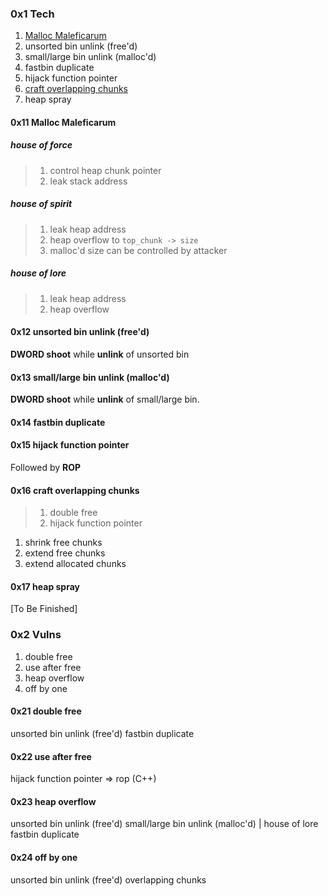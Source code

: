 ### 0x1 Tech
1. [Malloc Maleficarum](https://sploitfun.wordpress.com/2015/03/04/heap-overflow-using-malloc-maleficarum/)
2. unsorted bin unlink (free'd)
3. small/large bin unlink (malloc'd)
4. fastbin duplicate
5. hijack function pointer
6. [craft overlapping chunks](https://www.contextis.com/documents/120/Glibc_Adventures-The_Forgotten_Chunks.pdf)
7. heap spray

#### 0x11 Malloc Maleficarum
##### house of force
> 1. control heap chunk pointer
> 2. leak stack address
##### house of spirit
> 1. leak heap address
> 2. heap overflow to `top_chunk -> size`
> 3. malloc'd size can be controlled by attacker
##### house of lore
> 1. leak heap address
> 2. heap overflow

#### 0x12 unsorted bin unlink (free'd)
**DWORD shoot** while **unlink** of unsorted bin 

#### 0x13 small/large bin unlink (malloc'd)
**DWORD shoot** while **unlink** of small/large bin.

#### 0x14 fastbin duplicate

#### 0x15 hijack function pointer
Followed by **ROP**

#### 0x16 craft overlapping chunks
> 1. double free
> 2. hijack function pointer

1. shrink free chunks
2. extend free chunks
3. extend allocated chunks

#### 0x17 heap spray
[To Be Finished] 

### 0x2 Vulns
1. double free
2. use after free
3. heap overflow
4. off by one

#### 0x21 double free
unsorted bin unlink (free'd)
fastbin duplicate

#### 0x22 use after free
hijack function pointer => rop (C++)

#### 0x23 heap overflow
unsorted bin unlink (free'd)
small/large bin unlink (malloc'd) | house of lore
fastbin duplicate

#### 0x24 off by one
unsorted bin unlink (free'd)
overlapping chunks
